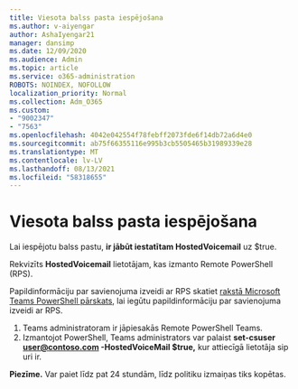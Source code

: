 ```yaml
---
title: Viesota balss pasta iespējošana
ms.author: v-aiyengar
author: AshaIyengar21
manager: dansimp
ms.date: 12/09/2020
ms.audience: Admin
ms.topic: article
ms.service: o365-administration
ROBOTS: NOINDEX, NOFOLLOW
localization_priority: Normal
ms.collection: Adm_O365
ms.custom:
- "9002347"
- "7563"
ms.openlocfilehash: 4042e042554f78febff2073fde6f14db72a6d4e0
ms.sourcegitcommit: ab75f66355116e995b3cb5505465b31989339e28
ms.translationtype: MT
ms.contentlocale: lv-LV
ms.lasthandoff: 08/13/2021
ms.locfileid: "58318655"
---
```

# <a name="how-to-enable-hosted-voicemail"></a>Viesota balss pasta iespējošana

Lai iespējotu balss pastu, **ir jābūt iestatītam HostedVoicemail** uz $true.

Rekvizīts **HostedVoicemail** lietotājam, kas izmanto Remote PowerShell (RPS).

Papildinformāciju par savienojuma izveidi ar RPS skatiet [rakstā Microsoft Teams PowerShell pārskats,](https://docs.microsoft.com/microsoftteams/teams-powershell-overview) lai iegūtu papildinformāciju par savienojuma izveidi ar RPS.

1. Teams administratoram ir jāpiesakās Remote PowerShell Teams.
1. Izmantojot PowerShell, Teams administrators var palaist **set-csuser user@contoso.com -HostedVoiceMail $true,** kur attiecīgā lietotāja sip uri ir.

**Piezīme.** Var paiet līdz pat 24 stundām, līdz politiku izmaiņas tiks kopētas.
